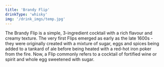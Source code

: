 ```yaml
---
title: 'Brandy Flip'
drinkType: 'whisky'
img: '/drink_imgs/temp.jpg'
---
```

The Brandy Flip is a simple, 3-ingredient cocktail with a rich flavour and creamy texture. The very first Flips emerged as early as the late 1600s - they were originally created with a mixture of sugar, eggs and spices being added to a tankard of ale before being heated with a red-hot iron poker from the fire. Now, a Flip commonly refers to a cocktail of fortified wine or spirit and whole egg sweetened with sugar.